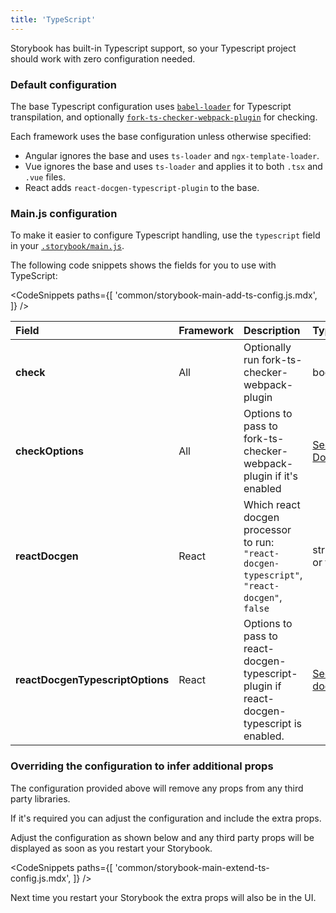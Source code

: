 ```yaml
---
title: 'TypeScript'
---
```


Storybook has built-in Typescript support, so your Typescript project should work with zero configuration needed.

### Default configuration

The base Typescript configuration uses [`babel-loader`](https://webpack.js.org/loaders/babel-loader/) for Typescript transpilation, and optionally <a href="https://github.com/TypeStrong/fork-ts-checker-webpack-plugin/blob/v4.1.6/README.md#options"><code>fork-ts-checker-webpack-plugin</code></a> for checking.

Each framework uses the base configuration unless otherwise specified:

- Angular ignores the base and uses `ts-loader` and `ngx-template-loader`.
- Vue ignores the base and uses `ts-loader` and applies it to both `.tsx` and `.vue` files.
- React adds `react-docgen-typescript-plugin` to the base.

### Main.js configuration

To make it easier to configure Typescript handling, use the `typescript` field in your [`.storybook/main.js`](./overview.md#configure-story-rendering).

The following code snippets shows the fields for you to use with TypeScript:

<!-- prettier-ignore-start -->

<CodeSnippets
  paths={[
    'common/storybook-main-add-ts-config.js.mdx',
  ]}
/>

<!-- prettier-ignore-end -->

| Field                            | Framework | Description                                                                                 | Type                                                                                                   |
| :------------------------------- | :-------- | :------------------------------------------------------------------------------------------ | :----------------------------------------------------------------------------------------------------- |
| **check**                        | All       | Optionally run fork-ts-checker-webpack-plugin                                               | boolean                                                                                                |
| **checkOptions**                 | All       | Options to pass to fork-ts-checker-webpack-plugin if it's enabled                           | <a href="https://github.com/TypeStrong/fork-ts-checker-webpack-plugin/blob/v4.1.6/README.md#options">See Docs</a> |
| **reactDocgen**                  | React     | Which react docgen processor to run: `"react-docgen-typescript"`, `"react-docgen"`, `false` | string or false                                                                                        |
| **reactDocgenTypescriptOptions** | React     | Options to pass to react-docgen-typescript-plugin if react-docgen-typescript is enabled.    | [See docs](https://github.com/hipstersmoothie/react-docgen-typescript-plugin)                          |



### Overriding the configuration to infer additional props

The configuration provided above will remove any props from any third party libraries.

If it's required you can adjust the configuration and include the extra props.

Adjust the configuration as shown below and any third party props will be displayed as soon as you restart your Storybook.

<!-- prettier-ignore-start -->

<CodeSnippets
  paths={[
    'common/storybook-main-extend-ts-config.js.mdx',
  ]}
/>

<!-- prettier-ignore-end -->

Next time you restart your Storybook the extra props will also be in the UI.
